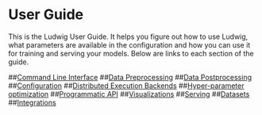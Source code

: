 # User Guide

This is the Ludwig User Guide.
It helps you figure out how to use Ludwig, what parameters are available in the configuration and how you can use it for training and serving your models.
Below are links to each section of the guide.

##[Command Line Interface](command_line_interface.md)
##[Data Preprocessing](data_preprocessing.md)
##[Data Postprocessing](data_postprocessing.md)
##[Configuration](configuration.md)
##[Distributed Execution Backends](distributed_execution_backends.md)
##[Hyper-parameter optimization](hyperparameter_optimization.md)
##[Programmatic API](programmatic_api.md)
##[Visualizations](visualizations.md)
##[Serving](serving.md)
##[Datasets](datasets.md)
##[Integrations](integrations.md)

